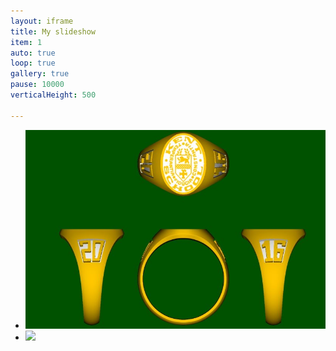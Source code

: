 ```yaml
---
layout: iframe
title: My slideshow
item: 1
auto: true
loop: true
gallery: true
pause: 10000
verticalHeight: 500

---
```


*  <div class="box"> <img src="my-pics1/photo7.JPG"></div>
* <img src="//images.weserv.nl/?url=masteranson.github.io/jekyll-slideshow/slides/my-pics1/photo10.PNG&w=300&h=300&fit=inside">
